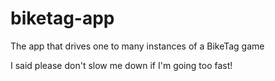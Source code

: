# biketag-app

The app that drives one to many instances of a BikeTag game

I said please don't slow me down if I'm going too fast!
